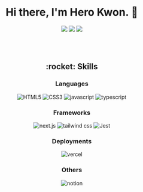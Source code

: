 <h1 align="center">Hi there, I'm Hero Kwon. 👋</h1>

<p align="center">
    <picture>
        <source
            srcset="https://github-profile-summary-cards.vercel.app/api/cards/repos-per-language?username=herokwon&theme=tokyonight"
            media="(prefers-color-scheme: dark)">
        <source 
            srcset="https://github-profile-summary-cards.vercel.app/api/cards/repos-per-language?username=herokwon&theme=github"
            media="(prefers-color-scheme: light), (prefers-color-scheme: no-preference)">
        <img src="https://github-profile-summary-cards.vercel.app/api/cards/repos-per-language?username=herokwon" />
    </picture>
    <picture>
        <source
            srcset="https://github-profile-summary-cards.vercel.app/api/cards/productive-time?username=herokwon&theme=tokyonight&utcOffset=9"
            media="(prefers-color-scheme: dark)">
        <source 
            srcset="https://github-profile-summary-cards.vercel.app/api/cards/productive-time?username=herokwon&theme=github&utcOffset=9"
            media="(prefers-color-scheme: light), (prefers-color-scheme: no-preference)">
        <img src="https://github-profile-summary-cards.vercel.app/api/cards/productive-time?username=herokwon" />
    </picture>
    <picture>
        <source
            srcset="https://github-readme-stats.vercel.app/api?username=herokwon&show_icons=true&theme=tokyonight"
            media="(prefers-color-scheme: dark)">
        <source
            srcset="https://github-readme-stats.vercel.app/api?username=herokwon&show_icons=true&theme=github"
            media="(prefers-color-scheme: light), (prefers-color-scheme: no-preference)">
        <img src="https://github-readme-stats.vercel.app/api?username=herokwon&show_icons=true" />
    </picture>
</p>

<br />
<br />

<h2 align="center">:rocket: Skills</h2>

<div align="center">

### Languages

![HTML5](https://img.shields.io/badge/html5-%23E34F26.svg?style=for-the-badge&logo=html5&logoColor=white) ![CSS3](https://img.shields.io/badge/css3-264de4.svg?style=for-the-badge&logo=css3&logoColor=white) ![javascript](https://img.shields.io/badge/javascript-F7DF1E?style=for-the-badge&logo=JavaScript&logoColor=white)
![typescript](https://img.shields.io/badge/typescript-007ACC?style=for-the-badge&logo=typescript&logoColor=white)

### Frameworks

![next.js](https://img.shields.io/badge/next.js-000?logo=nextdotjs&logoColor=fff&style=for-the-badge) ![tailwind css](https://img.shields.io/badge/Tailwind_CSS-38B2AC?style=for-the-badge&logo=tailwind-css&logoColor=white) ![Jest](https://img.shields.io/badge/-jest-%23C21325?style=for-the-badge&logo=jest&logoColor=white)

### Deployments

![vercel](https://img.shields.io/badge/Vercel-000000?style=for-the-badge&logo=vercel&logoColor=white)

### Others

![notion](https://img.shields.io/badge/Notion-000000?style=for-the-badge&logo=notion&logoColor=white)

</div>
